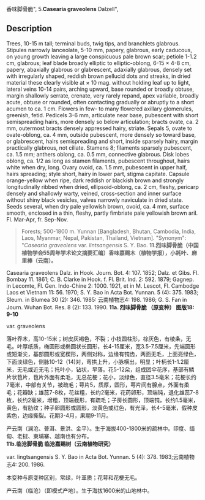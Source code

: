 香味脚骨脆",
5.**Casearia graveolens** Dalzell",

## Description
Trees, 10-15 m tall; terminal buds, twig tips, and branchlets glabrous. Stipules narrowly lanceolate, 5-10 mm, papery, glabrous, early caducous, on young growth leaving a large conspicuous pale brown scar; petiole 1-1.2 cm, glabrous; leaf blade broadly elliptic to elliptic-oblong, 6-15 × 4-8 cm, papery, abaxially glabrous or glabrescent, adaxially glabrous, densely set with irregularly shaped, reddish brown pellucid dots and streaks, in dried material these clearly visible at × 10 mag. without holding leaf up to light, lateral veins 10-14 pairs, arching upward, base rounded or broadly obtuse, margin shallowly serrate, crenate, very rarely repand, apex variable, broadly acute, obtuse or rounded, often contacting gradually or abruptly to a short acumen to ca. 1 cm. Flowers in few- to many flowered axillary glomerules, greenish, fetid. Pedicels 3-6 mm, articulate near base, pubescent with short semispreading hairs, more densely so below articulation; bracts ovate, ca. 2 mm, outermost bracts densely appressed hairy, striate. Sepals 5, ovate to ovate-oblong, ca. 4 mm, outside pubescent, more densely so toward base, or glabrescent, hairs semispreading and short, inside sparsely hairy, margin practically glabrous, not ciliate. Stamens 8; filaments sparsely pubescent, ca. 1.5 mm; anthers oblong, ca. 0.5 mm, connective glabrous. Disk lobes oblong, ca. 1/2 as long as stamen filaments, pubescent throughout, hairs white when dry, long. Ovary ovoid, ca. 1.5 mm, pubescent in upper half, hairs spreading; style short, hairy in lower part, stigma capitate. Capsule orange-yellow when ripe, dark reddish or blackish brown and strongly longitudinally ribbed when dried, ellipsoid-oblong, ca. 2 cm, fleshy, pericarp densely and shallowly warty, veined, cross-section and inner surface without shiny black vesicles, valves narrowly naviculate in dried state. Seeds several, when dry pale yellowish brown, ovoid, ca. 4 mm, surface smooth, enclosed in a thin, fleshy, partly fimbriate pale yellowish brown aril. Fl. Mar-Apr, fr. Sep-Nov.

> Forests; 500-1800 m. Yunnan [Bangladesh, Bhutan, Cambodia, India, Laos, Myanmar, Nepal, Pakistan, Thailand, Vietnam].
  "Synonym": "*Casearia graveolens* var. *lintsangensis* S. Y. Bao.
**11.烈味脚骨脆（中国植物学会55周年学术论文摘要汇编）香味嘉赐木（植物学报），小耗叶、麻里棒（云南）。**

Casearia graveolens Dalz. in Hook. Journ. Bot. 4: 107. 1852; Dalz. et Gibs. Fl. Bombay 11. 1861; C. B. Clarke in Hook. f. Fl. Brit. Ind. 2: 592. 1879; Gagnep. in Lecomte, Fl. Gen. Indo-Chine 2: 1000. 1921, et in M. Lescot, Fl. Cambodge Laos et Vietnam 11: 56. 1970; S. Y. Bao in Acta Bot. Yunnan. 5 (4): 375. 1983; Sleum. in Blumea 30 (2): 346. 1985: 云南植物志4: 198. 1986; G. S. Fan in Journ. Wuhan Bot. Res. 8 (2): 133. 1990.
**11a. 烈味脚骨脆 （原变种） 图版18: 9-10**

var. graveolens

落叶乔木，高10-15米；树皮灰褐色，不裂；小枝圆柱形，棕灰色，有棱条，无毛。叶厚纸质，椭圆形或椭圆状长圆形，长4-15厘米，宽3.5-7.5厘米，先端圆形或短渐尖，基部圆形或宽楔形，两侧对称，边缘有钝齿，两面无毛，上面亮绿色，下面淡绿色，侧脉10-12（14)对，弯拱上升，小脉横出，明显；叶柄长1-1.2厘米，无毛或近无毛；托叶小，钻状，早落。花5-12朵，组成团伞花序，基部有鳞片状苞片，苞片外面有柔毛，无总花梗；花小，淡绿色，直径3.5毫米；花梗长约7毫米，中部有关节，被疏毛；萼片5，质厚，圆形，萼片间有腺点，外面有柔毛；花瓣缺；雄蕊7-8枚，花丝粗，长约2毫米，花药卵形，顶端钝，退化雄蕊7-8枚，长约2毫米，增粗，顶端截形，有疏毛；子房长圆形，顶端钝，长约1.5毫米，黄色，有肋纹；种子卵圆形或圆形，淡黄色或红色，有光泽，长4-5毫米，假种皮紫色，边缘撕裂。花期3-4月，果期9-11月。

产云南（澜沧、普洱、景洪、金平）。生于海拔400-1800米的疏林中。印度、缅甸、老挝、柬埔寨、越南也有分布。
**11b.临沧脚骨脆 临沧嘉赐树（云南植物研究）**

var. lingtsangensis S. Y. Bao in Acta Bot. Yunnan. 5 (4): 378. 1983;云南植物志4: 200. 1986.

本变种与原变种区别，常绿，叶革质；花萼和花梗无毛。

产云南（临沧）（即模式产地）。生于海拔1600米的山地林中。
